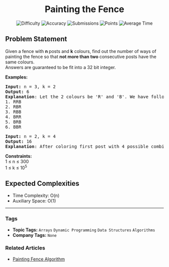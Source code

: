 <h1 align="center">Painting the Fence</h1>

<p align="center">
  <img alt="Difficulty" title="Difficulty" src="https://custom-icon-badges.demolab.com/badge/Difficulty: Medium-1F222E?style=for-the-badge&logoColor=white&logo=fire"/>
  <img alt="Accuracy" title="Accuracy" src="https://custom-icon-badges.demolab.com/badge/Accuracy: 32.89%25-1F222E?style=for-the-badge&logoColor=white&logo=target"/>
  <img alt="Submissions" title="Submissions" src="https://custom-icon-badges.demolab.com/badge/Submissions: 121K+-1F222E?style=for-the-badge&logoColor=white&logo=repo"/>
  <img alt="Points" title="Points" src="https://custom-icon-badges.demolab.com/badge/Points: 4-1F222E?style=for-the-badge&logoColor=white&logo=award"/>
  <img alt="Average Time" title="Average Time" src="https://custom-icon-badges.demolab.com/badge/Average%20Time: 40m-1F222E?style=for-the-badge&logoColor=white&logo=clock"/>
</p>

## Problem Statement

Given a fence with <b>n </b>posts and <b>k</b> colours, find out the number of ways of painting the fence so that <b>not more than two </b>consecutive posts have the same colours.<br>Answers are guaranteed to be fit into a 32 bit integer.

<b>Examples:</b>

<pre><b>Input: </b>n = 3, k = 2 
<b>Output:</b> 6
<b>Explanation</b>: Let the 2 colours be 'R' and 'B'. We have following possible combinations:<br>1. RRB
2. RBR
3. RBB
4. BRR
5. BRB
6. BBR</pre>

<pre><b>Input: </b>n = 2, k = 4 
<b>Output:</b> 16
<b>Explanation</b>: After coloring first post with 4 possible combinations, you can still color next posts with all 4 colors. Total possible combinations will be 4x4=16</pre>

<b>Constraints:</b><br>1 ≤ n ≤ 300<br>1 ≤ k ≤ 10<sup>5</sup><br>

## Expected Complexities
- Time Complexity: O(n)
- Auxiliary Space: O(1)

<hr>

### Tags
- **Topic Tags:** `Arrays` `Dynamic Programming` `Data Structures` `Algorithms`
- **Company Tags:** `None`

### Related Articles
- [Painting Fence Algorithm](https://www.geeksforgeeks.org/painting-fence-algorithm/)
